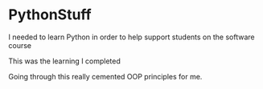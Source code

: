 # PythonStuff

I needed to learn Python in order to help support students on the software course

This was the learning I completed

Going through this really cemented OOP principles for me.
